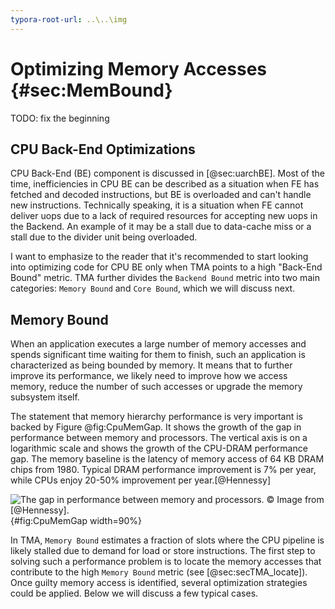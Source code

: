 ```yaml
---
typora-root-url: ..\..\img
---
```


# Optimizing Memory Accesses {#sec:MemBound}

TODO: fix the beginning

## CPU Back-End Optimizations

CPU Back-End (BE) component is discussed in [@sec:uarchBE]. Most of the time, inefficiencies in CPU BE can be described as a situation when FE has fetched and decoded instructions, but BE is overloaded and can't handle new instructions. Technically speaking, it is a situation when FE cannot deliver uops due to a lack of required resources for accepting new uops in the Backend. An example of it may be a stall due to data-cache miss or a stall due to the divider unit being overloaded.

I want to emphasize to the reader that it's recommended to start looking into optimizing code for CPU BE only when TMA points to a high "Back-End Bound" metric. TMA further divides the `Backend Bound` metric into two main categories: `Memory Bound` and `Core Bound`, which we will discuss next.

## Memory Bound

When an application executes a large number of memory accesses and spends significant time waiting for them to finish, such an application is characterized as being bounded by memory. It means that to further improve its performance, we likely need to improve how we access memory, reduce the number of such accesses or upgrade the memory subsystem itself. 

The statement that memory hierarchy performance is very important is backed by Figure @fig:CpuMemGap. It shows the growth of the gap in performance between memory and processors. The vertical axis is on a logarithmic scale and shows the growth of the CPU-DRAM performance gap. The memory baseline is the latency of memory access of 64 KB DRAM chips from 1980. Typical DRAM performance improvement is 7% per year, while CPUs enjoy 20-50% improvement per year.[@Hennessy]

![The gap in performance between memory and processors. *© Image from [@Hennessy].*](../../img/memory-access-opts/ProcessorMemoryGap.png){#fig:CpuMemGap width=90%}

In TMA, `Memory Bound` estimates a fraction of slots where the CPU pipeline is likely stalled due to demand for load or store instructions. The first step to solving such a performance problem is to locate the memory accesses that contribute to the high `Memory Bound` metric (see [@sec:secTMA_locate]). Once guilty memory access is identified, several optimization strategies could be applied. Below we will discuss a few typical cases.
